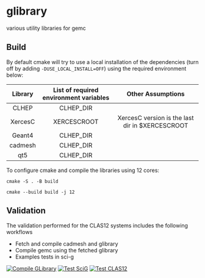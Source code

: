 # glibrary

various utility libraries for gemc




## Build 

By default cmake will try to use a local installation of the dependencies
(turn off by adding `-DUSE_LOCAL_INSTALL=OFF`) using the required environment below:


| Library | List of required environment variables |                Other Assumptions                |
|:-------:|:--------------------------------------:|:-----------------------------------------------:|
|  CLHEP  |               CLHEP_DIR                |                                                 | 
| XercesC |              XERCESCROOT               | XercesC version is the last dir in $XERCESCROOT | 
| Geant4  |               CLHEP_DIR                |                                                 | 
| cadmesh |               CLHEP_DIR                |                                                 | 
|   qt5   |               CLHEP_DIR                |                                                 | 



To configure cmake and compile the libraries using 12 cores:

`cmake -S . -B build`

`cmake --build build -j 12`




## Validation

The validation performed for the CLAS12 systems includes the following workflows

- Fetch and compile cadmesh and glibrary
- Compile gemc using the fetched glibrary
- Examples tests in sci-g


[![Compile GLibrary](https://github.com/gemc/glibrary/actions/workflows/build.yml/badge.svg)](https://github.com/gemc/glibrary/actions/workflows/build.yml)
[![Test SciG](https://github.com/gemc/glibrary/actions/workflows/testSciG.yml/badge.svg)](https://github.com/gemc/glibrary/actions/workflows/testSciG.yml)
[![Test CLAS12](https://github.com/gemc/glibrary/actions/workflows/testC12.yml/badge.svg)](https://github.com/gemc/glibrary/actions/workflows/testC12.yml)
